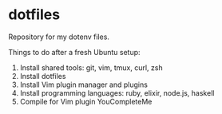 # dotfiles
Repository for my dotenv files.

Things to do after a fresh Ubuntu setup:

1. Install shared tools: git, vim, tmux, curl, zsh
2. Install dotfiles
3. Install Vim plugin manager and plugins
4. Install programming languages: ruby, elixir, node.js, haskell 
5. Compile for Vim plugin YouCompleteMe
